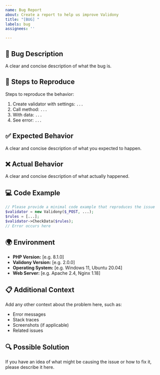 ```yaml
---
name: Bug Report
about: Create a report to help us improve Validony
title: "[BUG] "
labels: bug
assignees: ''

---
```


## 🐛 Bug Description
A clear and concise description of what the bug is.

## 🔄 Steps to Reproduce
Steps to reproduce the behavior:
1. Create validator with settings: `...`
2. Call method: `...`
3. With data: `...`
4. See error: `...`

## ✅ Expected Behavior
A clear and concise description of what you expected to happen.

## ❌ Actual Behavior
A clear and concise description of what actually happened.

## 💻 Code Example
```php
// Please provide a minimal code example that reproduces the issue
$validator = new Validony($_POST, ...);
$rules = [...];
$validator->CheckData($rules);
// Error occurs here
```

## 🌍 Environment
- **PHP Version:** [e.g. 8.1.0]
- **Validony Version:** [e.g. 2.0.0]
- **Operating System:** [e.g. Windows 11, Ubuntu 20.04]
- **Web Server:** [e.g. Apache 2.4, Nginx 1.18]

## 📋 Additional Context
Add any other context about the problem here, such as:
- Error messages
- Stack traces
- Screenshots (if applicable)
- Related issues

## 🔍 Possible Solution
If you have an idea of what might be causing the issue or how to fix it, please describe it here.
